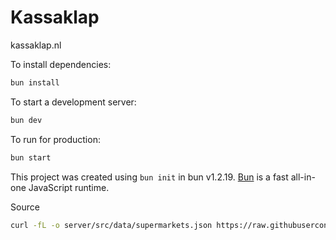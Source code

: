 # Kassaklap

kassaklap.nl

To install dependencies:

```bash
bun install
```

To start a development server:

```bash
bun dev
```

To run for production:

```bash
bun start
```

This project was created using `bun init` in bun v1.2.19. [Bun](https://bun.com) is a fast all-in-one JavaScript runtime.

Source

```sh
curl -fL -o server/src/data/supermarkets.json https://raw.githubusercontent.com/supermarkt/checkjebon/refs/heads/main/data/supermarkets.json
```